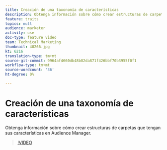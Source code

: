 ```yaml
---
title: Creación de una taxonomía de características
description: Obtenga información sobre cómo crear estructuras de carpetas que tengan sus características en Audience Manager.
feature: traits
topics: null
audience: marketer
activity: use
doc-type: feature video
team: Technical Marketing
thumbnail: 40266.jpg
kt: 6216
translation-type: tm+mt
source-git-commit: 9964af4660db48b82da871f426bbf70b3955f0f1
workflow-type: tm+mt
source-wordcount: '36'
ht-degree: 0%

---
```



# Creación de una taxonomía de características

Obtenga información sobre cómo crear estructuras de carpetas que tengan sus características en Audience Manager.

>[!VIDEO](https://video.tv.adobe.com/v/40266/?quality=12&learn=on)
